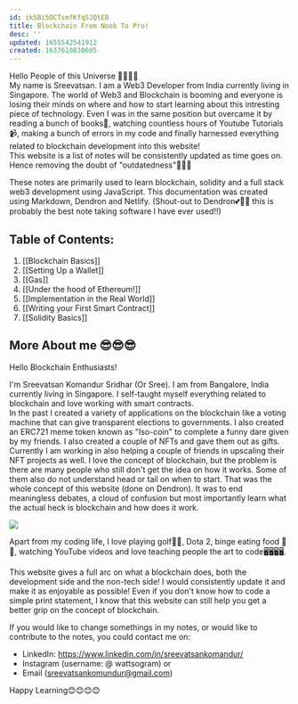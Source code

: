 ```yaml
---
id: ik5Bi5OCTsmfKfq5JQtEB
title: Blockchain From Noob To Pro!
desc: ''
updated: 1655542541912
created: 1637610830605
---
```


Hello People of this Universe 👋👋👋👋 
<br>
My name is Sreevatsan. I am a Web3 Developer from India currently living in Singapore. The world of Web3 and Blockchain is booming and everyone is losing their minds on where and how to start learning about this intresting piece of technology. Even I was in the same position but overcame it by reading a bunch of books📖, watching countless hours of Youtube Tutorials📹, making a bunch of errors in my code and finally harnessed everything related to blockchain development into this website! 
<br>
This website is a list of notes will be consistently updated as time goes on. Hence removing the doubt of "outdatedness"🙂🙂🙂  

These notes are primarily used to learn blockchain, solidity and a full stack web3 development using JavaScript. This documentation was created using Markdown, Dendron and Netlify. (Shout-out to Dendron💕🌱🌱 this is probably the best note taking software I have ever used!!)

## Table of Contents:

1. [[Blockchain Basics]]
2. [[Setting Up a Wallet]]
3. [[Gas]]
4. [[Under the hood of Ethereum!]]
5. [[Implementation in the Real World]]
6. [[Writing your First Smart Contract]]
7. [[Solidity Basics]]



## More About me 😎😎😎

Hello Blockchain Enthusiasts!

I'm Sreevatsan Komandur Sridhar (Or Sree). I am from Bangalore, India currently living in Singapore. I self-taught myself everything related to blockchain and love working with smart contracts. 
<br>
In the past I created a variety of applications on the blockchain like a voting machine that can give transparent elections to governments. I also created an ERC721 meme token known as "Iso-coin" to complete a funny dare given by my friends. I also created a couple of NFTs and gave them out as gifts. Currently I am working in also helping a couple of friends in upscaling their NFT projects as well. 
I love the concept of blockchain, but the problem is there are many people who still don't get the idea on how it works. Some of them also do not understand head or tail on when to start. That was the whole concept of this website (done on Dendron). It was to end meaningless debates, a cloud of confusion but most importantly learn what the actual heck is blockchain and how does it work. 
<br>

![](/assets/images/2022-06-13-22-34-36.png)

Apart from my coding life, I love playing golf🏌️‍♂️, Dota 2, binge eating food 🍕🍕, watching YouTube videos and love teaching people the art to code🖥️🖥️🖥️🖥️.


This website gives a full arc on what a blockchain does, both the development side and the non-tech side! I would consistently update it and make it as enjoyable as possible!  Even if you don't know how to code a simple print statement, I know that this website can still help you get a better grip on the concept of blockchain.

If you would like to change somethings in my notes, or would like to contribute to the notes, you could contact me on:
- LinkedIn: https://www.linkedin.com/in/sreevatsankomandur/
- Instagram (username: @ wattsogram) or
- Email (sreevatsankomundur@gmail.com) 

Happy Learning😊😊😊😊
